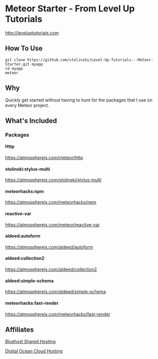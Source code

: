 # Meteor Starter - From Level Up Tutorials
http://leveluptutorials.com

## How To Use

```
git clone https://github.com/stolinski/Level-Up-Tutorials---Meteor-Starter.git myapp
cd myapp
meteor
```

## Why
Quickly get started without having to hunt for the packages that I use on every Meteor project.

## What's Included

### Packages

#### Http
https://atmospherejs.com/meteor/http

#### stolinski:stylus-multi
https://atmospherejs.com/stolinski/stylus-multi

#### meteorhacks:npm
https://atmospherejs.com/meteorhacks/npm

#### reactive-var
https://atmospherejs.com/meteor/reactive-var

#### aldeed:autoform
https://atmospherejs.com/aldeed/autoform

#### aldeed:collection2
https://atmospherejs.com/aldeed/collection2

#### aldeed:simple-schema
https://atmospherejs.com/aldeed/simple-schema

#### meteorhacks:fast-render
https://atmospherejs.com/meteorhacks/fast-render

## Affiliates
[Bluehost Shared Hosting](http://www.bluehost.com/track/leveluptutorials/MeteorStarterGithub)

[Digital Ocean Cloud Hosting](https://www.digitalocean.com/?refcode=67357174b09e)
